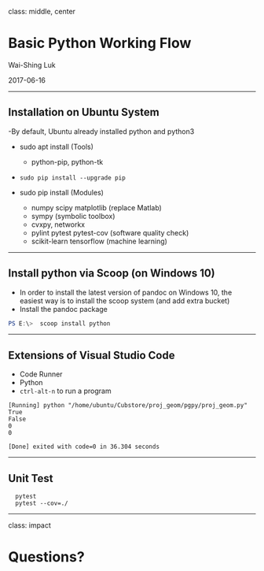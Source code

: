 class: middle, center

# Basic Python Working Flow

Wai-Shing Luk

2017-06-16

---

## Installation on Ubuntu System

-By default, Ubuntu already installed python and python3

-   sudo apt install (Tools)
    -   python-pip, python-tk

-   `sudo pip install --upgrade pip`

-   sudo pip install (Modules)
    -   numpy scipy matplotlib (replace Matlab)
    -   sympy (symbolic toolbox)
    -   cvxpy, networkx
    -   pylint pytest pytest-cov (software quality check)
    -   scikit-learn tensorflow (machine learning)

---

## Install python via Scoop (on Windows 10)

- In order to install the latest version of pandoc on Windows 10, the easiest way is to install the scoop system (and add extra bucket)
- Install the pandoc package

```powershell
PS E:\>  scoop install python
```

---

## Extensions of Visual Studio Code

-   Code Runner
-   Python
-   `ctrl-alt-n` to run a program

```terminal
[Running] python "/home/ubuntu/Cubstore/proj_geom/pgpy/proj_geom.py"
True
False
0
0

[Done] exited with code=0 in 36.304 seconds
```

---

## Unit Test

```shell
  pytest
  pytest --cov=./
```

---

class: impact

Questions?
==========
